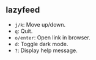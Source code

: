 ## lazyfeed

- `j/k`: Move up/down.
- `q`: Quit.
- `o/enter`: Open link in browser.
- `d`: Toggle dark mode.
- `?`: Display help message.
